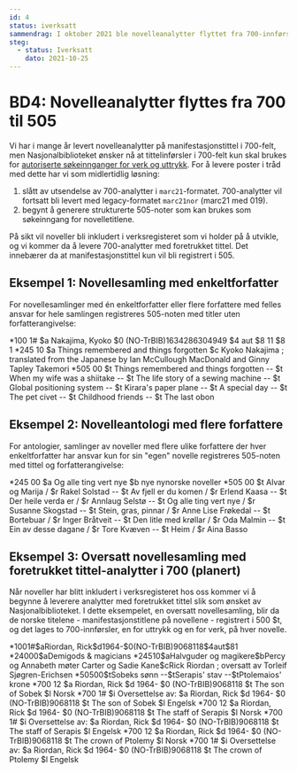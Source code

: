 ```yaml
---
id: 4
status: iverksatt
sammendrag: I oktober 2021 ble novelleanalytter flyttet fra 700-innførsler til strukturerte 505-noter.
steg:
  - status: Iverksatt
    dato: 2021-10-25
---
```

# BD4: Novelleanalytter flyttes fra 700 til 505
<BdStatus/>

Vi har i mange år levert novelleanalytter på manifestasjonstittel i 700-felt, men Nasjonalbiblioteket ønsker nå at tittelinførsler i 700-felt kun skal brukes for [autoriserte søkeinnganger for verk og uttrykk](https://rdakatalogisering.unit.no/70x-75x-bi-innforsler/).
For å levere poster i tråd med dette har vi som midlertidlig løsning:

1. slått av utsendelse av 700-analytter i `marc21`-formatet. 700-analytter vil fortsatt bli levert med legacy-formatet `marc21nor` (marc21 med 019).
2. begynt å generere strukturerte 505-noter som kan brukes som søkeinngang for novelletitlene.

På sikt vil noveller bli inkludert i verksregisteret som vi holder på å utvikle, og vi kommer da å levere 700-analytter med foretrukket tittel. Det innebærer da at manifestasjonstittel kun vil bli registrert i 505.

## Eksempel 1: Novellesamling med enkeltforfatter

For novellesamlinger med én enkeltforfatter eller flere forfattere med felles ansvar for hele samlingen registreres 505-noten med titler uten forfatterangivelse:

<marc>
*100 1# $a Nakajima, Kyoko $0 (NO-TrBIB)1634286304949 $4 aut $8 11 $8 1
*245 10 $a Things remembered and things forgotten $c Kyoko Nakajima ; translated from the Japanese by Ian McCullough MacDonald and Ginny Tapley Takemori
*505 00 $t Things remembered and things forgotten -- $t When my wife was a shiitake -- $t The life story of a sewing machine -- $t Global positioning system -- $t Kirara's paper plane -- $t A special day -- $t The pet civet -- $t Childhood friends -- $t The last obon
</marc>

## Eksempel 2: Novelleantologi med flere forfattere

For antologier, samlinger av noveller med flere ulike forfattere der hver enkeltforfatter har ansvar kun for sin "egen" novelle registreres 505-noten med tittel og forfatterangivelse:

<marc>
*245 00 $a Og alle ting vert nye $b nye nynorske noveller
*505 00 $t Alvar og Marija / $r Rakel Solstad -- $t Av fjell er du komen / $r Erlend Kaasa -- $t Der heile verda er / $r Annlaug Selstø -- $t Og alle ting vert nye / $r Susanne Skogstad -- $t Stein, gras, pinnar / $r Anne Lise Frøkedal -- $t Bortebuar / $r Inger Bråtveit -- $t Den litle med krøllar / $r Oda Malmin -- $t Ein av desse dagane / $r Tore Kvæven -- $t Heim / $r Aina Basso
</marc>

## Eksempel 3: Oversatt novellesamling med foretrukket tittel-analytter i 700 (planert) 

Når noveller har blitt inkludert i verksregisteret hos oss kommer vi å begynne å leverere analytter med foretrukket tittel slik som ønsket av Nasjonalbiblioteket. I dette eksempelet, en oversatt novellesamling, blir da de norske titelene -  manifestasjonstitlene på novellene - registrert i 500 $t, og det lages to 700-innførsler, en for uttrykk og en for verk, på hver novelle.

<marc>
*1001#$aRiordan, Rick$d1964-$0(NO-TrBIB)9068118$4aut$81
*24000$aDemigods & magicians
*24510$aHalvguder og magikere$bPercy og Annabeth møter Carter og Sadie Kane$cRick Riordan ; oversatt av Torleif Sjøgren-Erichsen
*50500$tSobeks sønn --$tSerapis' stav --$tPtolemaios' krone
*700 12 $a Riordan, Rick $d 1964- $0 (NO-TrBIB)9068118 $t The son of Sobek $l Norsk
*700 1# $i Oversettelse av: $a Riordan, Rick $d 1964- $0 (NO-TrBIB)9068118 $t The son of Sobek $l Engelsk
*700 12 $a Riordan, Rick $d 1964- $0 (NO-TrBIB)9068118 $t The staff of Serapis $l Norsk
*700 1# $i Oversettelse av: $a Riordan, Rick $d 1964- $0 (NO-TrBIB)9068118 $t The staff of Serapis $l Engelsk
*700 12 $a Riordan, Rick $d 1964- $0 (NO-TrBIB)9068118 $t The crown of Ptolemy $l Norsk
*700 1# $i Oversettelse av: $a Riordan, Rick $d 1964- $0 (NO-TrBIB)9068118 $t The crown of Ptolemy $l Engelsk
</marc>

